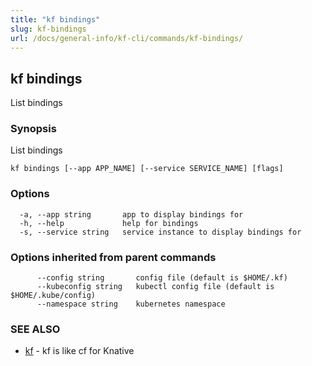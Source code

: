 ```yaml
---
title: "kf bindings"
slug: kf-bindings
url: /docs/general-info/kf-cli/commands/kf-bindings/
---
```

## kf bindings

List bindings

### Synopsis

List bindings

```
kf bindings [--app APP_NAME] [--service SERVICE_NAME] [flags]
```

### Options

```
  -a, --app string       app to display bindings for
  -h, --help             help for bindings
  -s, --service string   service instance to display bindings for
```

### Options inherited from parent commands

```
      --config string       config file (default is $HOME/.kf)
      --kubeconfig string   kubectl config file (default is $HOME/.kube/config)
      --namespace string    kubernetes namespace
```

### SEE ALSO

* [kf](/docs/general-info/kf-cli/commands/kf/)	 - kf is like cf for Knative

